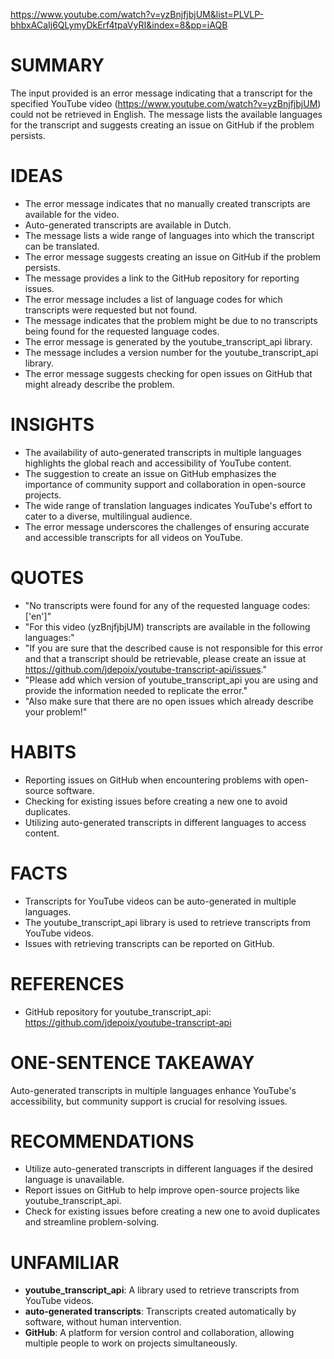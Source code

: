https://www.youtube.com/watch?v=yzBnjfjbjUM&list=PLVLP-bhbxACaIj6QLymyDkErf4tpaVyRI&index=8&pp=iAQB
# SUMMARY

The input provided is an error message indicating that a transcript for the specified YouTube video (https://www.youtube.com/watch?v=yzBnjfjbjUM) could not be retrieved in English. The message lists the available languages for the transcript and suggests creating an issue on GitHub if the problem persists.

# IDEAS

- The error message indicates that no manually created transcripts are available for the video.
- Auto-generated transcripts are available in Dutch.
- The message lists a wide range of languages into which the transcript can be translated.
- The error message suggests creating an issue on GitHub if the problem persists.
- The message provides a link to the GitHub repository for reporting issues.
- The error message includes a list of language codes for which transcripts were requested but not found.
- The message indicates that the problem might be due to no transcripts being found for the requested language codes.
- The error message is generated by the youtube_transcript_api library.
- The message includes a version number for the youtube_transcript_api library.
- The error message suggests checking for open issues on GitHub that might already describe the problem.

# INSIGHTS

- The availability of auto-generated transcripts in multiple languages highlights the global reach and accessibility of YouTube content.
- The suggestion to create an issue on GitHub emphasizes the importance of community support and collaboration in open-source projects.
- The wide range of translation languages indicates YouTube's effort to cater to a diverse, multilingual audience.
- The error message underscores the challenges of ensuring accurate and accessible transcripts for all videos on YouTube.

# QUOTES

- "No transcripts were found for any of the requested language codes: ['en']"
- "For this video (yzBnjfjbjUM) transcripts are available in the following languages:"
- "If you are sure that the described cause is not responsible for this error and that a transcript should be retrievable, please create an issue at https://github.com/jdepoix/youtube-transcript-api/issues."
- "Please add which version of youtube_transcript_api you are using and provide the information needed to replicate the error."
- "Also make sure that there are no open issues which already describe your problem!"

# HABITS

- Reporting issues on GitHub when encountering problems with open-source software.
- Checking for existing issues before creating a new one to avoid duplicates.
- Utilizing auto-generated transcripts in different languages to access content.

# FACTS

- Transcripts for YouTube videos can be auto-generated in multiple languages.
- The youtube_transcript_api library is used to retrieve transcripts from YouTube videos.
- Issues with retrieving transcripts can be reported on GitHub.

# REFERENCES

- GitHub repository for youtube_transcript_api: https://github.com/jdepoix/youtube-transcript-api

# ONE-SENTENCE TAKEAWAY

Auto-generated transcripts in multiple languages enhance YouTube's accessibility, but community support is crucial for resolving issues.

# RECOMMENDATIONS

- Utilize auto-generated transcripts in different languages if the desired language is unavailable.
- Report issues on GitHub to help improve open-source projects like youtube_transcript_api.
- Check for existing issues before creating a new one to avoid duplicates and streamline problem-solving.

# UNFAMILIAR

- **youtube_transcript_api**: A library used to retrieve transcripts from YouTube videos.
- **auto-generated transcripts**: Transcripts created automatically by software, without human intervention.
- **GitHub**: A platform for version control and collaboration, allowing multiple people to work on projects simultaneously.
